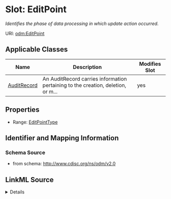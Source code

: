 # Slot: EditPoint


_Identifies the phase of data processing in which update action occurred._



URI: [odm:EditPoint](http://www.cdisc.org/ns/odm/v2.0/EditPoint)



<!-- no inheritance hierarchy -->




## Applicable Classes

| Name | Description | Modifies Slot |
| --- | --- | --- |
[AuditRecord](AuditRecord.md) | An AuditRecord carries information pertaining to the creation, deletion, or m... |  yes  |







## Properties

* Range: [EditPointType](EditPointType.md)





## Identifier and Mapping Information







### Schema Source


* from schema: http://www.cdisc.org/ns/odm/v2.0




## LinkML Source

<details>
```yaml
name: EditPoint
description: Identifies the phase of data processing in which update action occurred.
from_schema: http://www.cdisc.org/ns/odm/v2.0
rank: 1000
alias: EditPoint
domain_of:
- AuditRecord
range: EditPointType

```
</details>